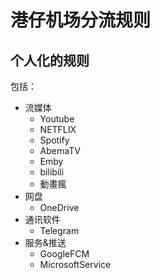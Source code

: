 # 港仔机场分流规则
## 个人化的规则
包括：
- 流媒体
  - Youtube
  - NETFLIX
  - Spotify
  - AbemaTV
  - Emby
  - bilibili
  - 動畫瘋
- 网盘
  - OneDrive
- 通讯软件
  - Telegram
- 服务&推送
  - GoogleFCM
  - MicrosoftService 
